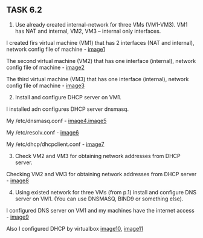 ## TASK 6.2

1. Use already created internal-network for three VMs (VM1-VM3). VM1 has NAT and internal,
VM2, VM3 – internal only interfaces.

I created firs virtual machine (VM1) that has 2 interfaces (NAT and internal), network config file of machine - [image1](https://github.com/rostislavkozlov07/DevOps_online_Vinnytsia_2021Q2/blob/main/m6/task6.2/image/vmmainconf.png)

The second virtual machine (VM2) that has one interface (internal), network config file of machine - [image2](https://github.com/rostislavkozlov07/DevOps_online_Vinnytsia_2021Q2/blob/main/m6/task6.2/image/vm2conf.png)

The third virtual machine (VM3) that has one interface (internal), network config file of machine - [image3](https://github.com/rostislavkozlov07/DevOps_online_Vinnytsia_2021Q2/blob/main/m6/task6.2/image/vm3conf.png)

2. Install and configure DHCP server on VM1.

I installed adn configures DHCP server dnsmasq. 

My /etc/dnsmasq.conf - [image4](https://github.com/rostislavkozlov07/DevOps_online_Vinnytsia_2021Q2/blob/main/m6/task6.2/image/dnsmasqconf1.png),[image5](https://github.com/rostislavkozlov07/DevOps_online_Vinnytsia_2021Q2/blob/main/m6/task6.2/image/dnsmasqconf2.png)

My /etc/resolv.conf - [image6](https://github.com/rostislavkozlov07/DevOps_online_Vinnytsia_2021Q2/blob/main/m6/task6.2/image/resolvmain.png)

My /etc/dhcp/dhcpclient.conf - [image7](https://github.com/rostislavkozlov07/DevOps_online_Vinnytsia_2021Q2/blob/main/m6/task6.2/image/dhcp_clientconf.png)

3. Check VM2 and VM3 for obtaining network addresses from DHCP server.

Checking VM2 and VM3 for obtaining network addresses from DHCP server - 
[image8](https://github.com/rostislavkozlov07/DevOps_online_Vinnytsia_2021Q2/blob/main/m6/task6.2/image/dhcpall.png)

4. Using existed network for three VMs (from p.1) install and configure DNS server on VM1. (You can
use DNSMASQ, BIND9 or something else).

I configured DNS server on VM1 and my machines have the internet access - [image9](https://github.com/rostislavkozlov07/DevOps_online_Vinnytsia_2021Q2/blob/main/m6/task6.2/image/dhcalldig.png)

Also I configured DHCP by virtualbox [image10](https://github.com/rostislavkozlov07/DevOps_online_Vinnytsia_2021Q2/blob/main/m6/task6.2/image/vboxdhcp1.png), [image11](https://github.com/rostislavkozlov07/DevOps_online_Vinnytsia_2021Q2/blob/main/m6/task6.2/image/vboxdhcp2.png)
